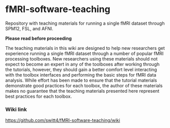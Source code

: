 # fMRI-software-teaching
Repository with teaching materials for running a single fMRI dataset through SPM12, FSL, and AFNI.


**Please read before proceeding**

The teaching materials in this wiki are designed to help new researchers get experience running a single fMRI dataset through a number of popular fMRI processing toolboxes.  New researchers using these materials should not expect to become an expert in any of the toolboxes after working through the tutorials, however, they should gain a better comfort level interacting with the toolbox interfaces and performing the basic steps for fMRI data analysis.  While effort has been made to ensure that the tutorial materials demonstrate good practices for each toolbox, the author of these materials makes no guarantee that the teaching materials presented here represent best practices for each toolbox.

### Wiki link
https://github.com/switt4/fMRI-software-teaching/wiki
